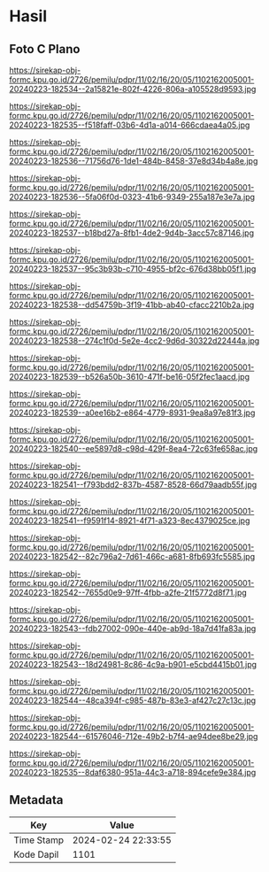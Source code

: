 # Hasil

## Foto C Plano

https://sirekap-obj-formc.kpu.go.id/2726/pemilu/pdpr/11/02/16/20/05/1102162005001-20240223-182534--2a15821e-802f-4226-806a-a105528d9593.jpg

https://sirekap-obj-formc.kpu.go.id/2726/pemilu/pdpr/11/02/16/20/05/1102162005001-20240223-182535--f518faff-03b6-4d1a-a014-666cdaea4a05.jpg

https://sirekap-obj-formc.kpu.go.id/2726/pemilu/pdpr/11/02/16/20/05/1102162005001-20240223-182536--71756d76-1de1-484b-8458-37e8d34b4a8e.jpg

https://sirekap-obj-formc.kpu.go.id/2726/pemilu/pdpr/11/02/16/20/05/1102162005001-20240223-182536--5fa06f0d-0323-41b6-9349-255a187e3e7a.jpg

https://sirekap-obj-formc.kpu.go.id/2726/pemilu/pdpr/11/02/16/20/05/1102162005001-20240223-182537--b18bd27a-8fb1-4de2-9d4b-3acc57c87146.jpg

https://sirekap-obj-formc.kpu.go.id/2726/pemilu/pdpr/11/02/16/20/05/1102162005001-20240223-182537--95c3b93b-c710-4955-bf2c-676d38bb05f1.jpg

https://sirekap-obj-formc.kpu.go.id/2726/pemilu/pdpr/11/02/16/20/05/1102162005001-20240223-182538--dd54759b-3f19-41bb-ab40-cfacc2210b2a.jpg

https://sirekap-obj-formc.kpu.go.id/2726/pemilu/pdpr/11/02/16/20/05/1102162005001-20240223-182538--274c1f0d-5e2e-4cc2-9d6d-30322d22444a.jpg

https://sirekap-obj-formc.kpu.go.id/2726/pemilu/pdpr/11/02/16/20/05/1102162005001-20240223-182539--b526a50b-3610-471f-be16-05f2fec1aacd.jpg

https://sirekap-obj-formc.kpu.go.id/2726/pemilu/pdpr/11/02/16/20/05/1102162005001-20240223-182539--a0ee16b2-e864-4779-8931-9ea8a97e81f3.jpg

https://sirekap-obj-formc.kpu.go.id/2726/pemilu/pdpr/11/02/16/20/05/1102162005001-20240223-182540--ee5897d8-c98d-429f-8ea4-72c63fe658ac.jpg

https://sirekap-obj-formc.kpu.go.id/2726/pemilu/pdpr/11/02/16/20/05/1102162005001-20240223-182541--f793bdd2-837b-4587-8528-66d79aadb55f.jpg

https://sirekap-obj-formc.kpu.go.id/2726/pemilu/pdpr/11/02/16/20/05/1102162005001-20240223-182541--f9591f14-8921-4f71-a323-8ec4379025ce.jpg

https://sirekap-obj-formc.kpu.go.id/2726/pemilu/pdpr/11/02/16/20/05/1102162005001-20240223-182542--82c796a2-7d61-466c-a681-8fb693fc5585.jpg

https://sirekap-obj-formc.kpu.go.id/2726/pemilu/pdpr/11/02/16/20/05/1102162005001-20240223-182542--7655d0e9-97ff-4fbb-a2fe-21f5772d8f71.jpg

https://sirekap-obj-formc.kpu.go.id/2726/pemilu/pdpr/11/02/16/20/05/1102162005001-20240223-182543--fdb27002-090e-440e-ab9d-18a7d41fa83a.jpg

https://sirekap-obj-formc.kpu.go.id/2726/pemilu/pdpr/11/02/16/20/05/1102162005001-20240223-182543--18d24981-8c86-4c9a-b901-e5cbd4415b01.jpg

https://sirekap-obj-formc.kpu.go.id/2726/pemilu/pdpr/11/02/16/20/05/1102162005001-20240223-182544--48ca394f-c985-487b-83e3-af427c27c13c.jpg

https://sirekap-obj-formc.kpu.go.id/2726/pemilu/pdpr/11/02/16/20/05/1102162005001-20240223-182544--61576046-712e-49b2-b7f4-ae94dee8be29.jpg

https://sirekap-obj-formc.kpu.go.id/2726/pemilu/pdpr/11/02/16/20/05/1102162005001-20240223-182535--8daf6380-951a-44c3-a718-894cefe9e384.jpg


## Metadata

| Key        | Value               |
| ---------- | ------------------- |
| Time Stamp | 2024-02-24 22:33:55 |
| Kode Dapil | 1101                |



